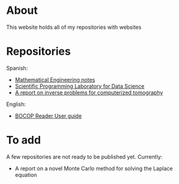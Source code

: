 # About
This website holds all of my repositories with websites

# Repositories
Spanish:
* [Mathematical Engineering notes](https://johnny-godoy.github.io/apuntes-ingenieria/)
* [Scientific Programming Laboratory for Data Science](https://johnny-godoy.github.io/laboratorios-mds/)
* [A report on inverse problems for computerized tomography](https://johnny-godoy.github.io/tomografia-computarizada/)

English:
* [BOCOP Reader User guide](https://johnny-godoy.github.io/bocop-reader/)


# To add
A few repositories are not ready to be published yet. Currently:
* A report on a novel Monte Carlo method for solving the Laplace equation
